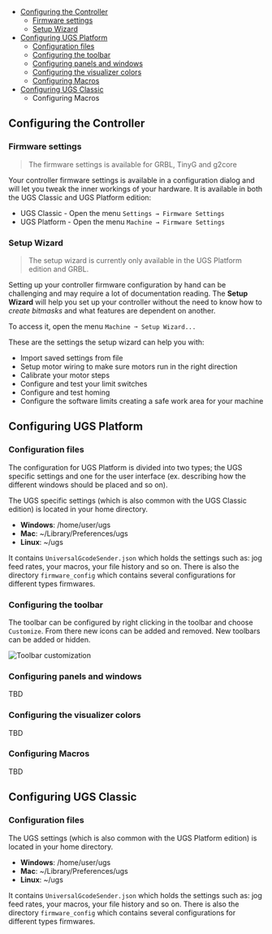 * [Configuring the Controller](#configuring-the-controller)
  * [Firmware settings](#firmware-settings)
  * [Setup Wizard](#setup-wizard)
* [Configuring UGS Platform](#configuring-ugs-platform)
  * [Configuration files](#configuration-files)
  * [Configuring the toolbar](#configuring-the-toolbar)
  * [Configuring panels and windows](configuring-panels-and-windows)
  * [Configuring the visualizer colors](configuring-the-visualizer-colors)
  * [Configuring Macros](configuring-macros)
* [Configuring UGS Classic](#configuring-ugs-classic)
  * Configuring Macros

## Configuring the Controller

### Firmware settings
> The firmware settings is available for GRBL, TinyG and g2core

Your controller firmware settings is available in a configuration dialog and will let you tweak the inner workings of your hardware. It is available in both the UGS Classic and UGS Platform edition:
* UGS Classic - Open the menu `Settings → Firmware Settings`
* UGS Platform - Open the menu `Machine → Firmware Settings`

### Setup Wizard
> The setup wizard is currently only available in the UGS Platform edition and GRBL. 

Setting up your controller firmware configuration by hand can be challenging and may require a lot of documentation reading. The **Setup Wizard** will help you set up your controller without the need to know how to _create bitmasks_ and what features are dependent on another. 

To access it, open the menu `Machine ➞ Setup Wizard...`

These are the settings the setup wizard can help you with:
 * Import saved settings from file
 * Setup motor wiring to make sure motors run in the right direction
 * Calibrate your motor steps
 * Configure and test your limit switches
 * Configure and test homing
 * Configure the software limits creating a safe work area for your machine

## Configuring UGS Platform

### Configuration files
The configuration for UGS Platform is divided into two types; the UGS specific settings and one for the user interface (ex. describing how the different windows should be placed and so on).

The UGS specific settings (which is also common with the UGS Classic edition) is located in your home directory. 
* **Windows**: /home/user/ugs
* **Mac**: ~/Library/Preferences/ugs
* **Linux**: ~/ugs 

It contains `UniversalGcodeSender.json` which holds the settings such as: jog feed rates, your macros, your file history and so on. There is also the directory `firmware_config` which contains several configurations for different types firmwares.

### Configuring the toolbar
The toolbar can be configured by right clicking in the toolbar and choose `Customize`. From there new icons can be added and removed. New toolbars can be added or hidden.

![Toolbar customization](https://github.com/winder/Universal-G-Code-Sender/blob/master/pictures/customize_toolbar.gif)

### Configuring panels and windows
TBD

### Configuring the visualizer colors
TBD

### Configuring Macros
TBD

## Configuring UGS Classic

### Configuration files
The UGS settings (which is also common with the UGS Platform edition) is located in your home directory. 
* **Windows**: /home/user/ugs
* **Mac**: ~/Library/Preferences/ugs
* **Linux**: ~/ugs 

It contains `UniversalGcodeSender.json` which holds the settings such as: jog feed rates, your macros, your file history and so on. There is also the directory `firmware_config` which contains several configurations for different types firmwares.
